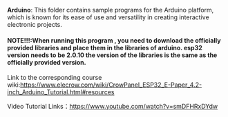 **Arduino**: This folder contains sample programs for the Arduino platform, which is known for its ease of use and versatility in creating interactive electronic projects.

#### NOTE!!!:When running this program , you need to download the officially provided libraries and place them in the libraries of arduino. esp32 version needs to be 2.0.10 the version of the libraries is the same as the officially provided version.

Link to the corresponding course wiki:https://www.elecrow.com/wiki/CrowPanel_ESP32_E-Paper_4.2-inch_Arduino_Tutorial.html#resources

Video Tutorial Links：https://www.youtube.com/watch?v=smDFHRxDYdw

